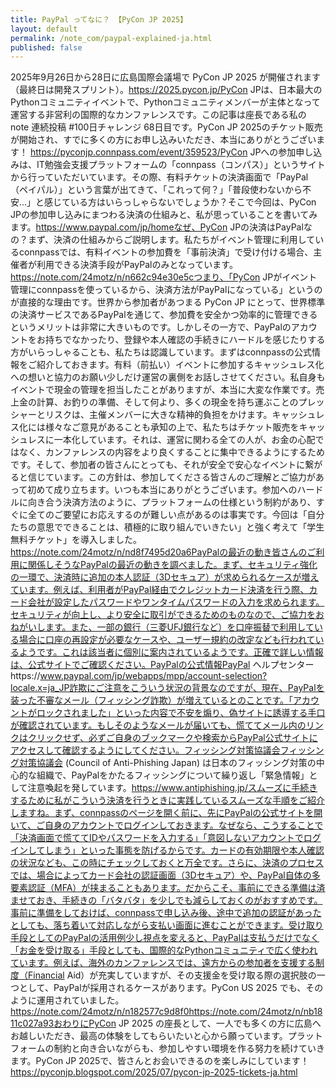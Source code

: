 ```yaml
---
title: PayPal ってなに？ 【PyCon JP 2025】
layout: default
permalink: /note_com/paypal-explained-ja.html
published: false
---
```


2025年9月26日から28日に広島国際会議場で PyCon JP 2025 が開催されます（最終日は開発スプリント）。https://2025.pycon.jp/PyCon JPは、日本最大のPythonコミュニティイベントで、Pythonコミュニティメンバーが主体となって運営する非営利の国際的なカンファレンスです。この記事は座長である私の note 連続投稿 #100日チャレンジ 68日目です。PyCon JP 2025のチケット販売が開始され、すでに多くの方にお申し込みいただき、本当にありがとうございます！&nbsp;https://pyconjp.connpass.com/event/359523/PyCon JPへの参加申し込みは、IT勉強会支援プラットフォームの「connpass（コンパス）」というサイトから行っていただいています。その際、有料チケットの決済画面で「PayPal（ペイパル）」という言葉が出てきて、「これって何？」「普段使わないから不安…」と感じている方はいらっしゃらないでしょうか？そこで今回は、PyCon JPの参加申し込みにまつわる決済の仕組みと、私が思っていることを書いてみます。https://www.paypal.com/jp/homeなぜ、PyCon JPの決済はPayPalなの？まず、決済の仕組みからご説明します。私たちがイベント管理に利用しているconnpassでは、有料イベントの参加費を「事前決済」で受け付ける場合、主催者が利用できる決済手段がPayPalのみとなっています。https://note.com/24motz/n/n662c94e30e5cつまり、「PyCon JPがイベント管理にconnpassを使っているから、決済方法がPayPalになっている」というのが直接的な理由です。世界から参加者があつまる PyCon JP にとって、世界標準の決済サービスであるPayPalを通じて、参加費を安全かつ効率的に管理できるというメリットは非常に大きいものです。しかしその一方で、PayPalのアカウントをお持ちでなかったり、登録や本人確認の手続きにハードルを感じたりする方がいらっしゃることも、私たちは認識しています。まずはconnpassの公式情報をご紹介しておきます。有料（前払い）イベントに参加するキャッシュレス化への想いと協力のお願い少しだけ運営の裏側をお話しさせてください。私自身もイベントで現金の管理を担当したことがありますが、本当に大変な作業です。売上金の計算、お釣りの準備、そして何より、多くの現金を持ち運ぶことのプレッシャーとリスクは、主催メンバーに大きな精神的負担をかけます。キャッシュレス化には様々なご意見があることも承知の上で、私たちはチケット販売をキャッシュレスに一本化しています。それは、運営に関わる全ての人が、お金の心配ではなく、カンファレンスの内容をより良くすることに集中できるようにするためです。そして、参加者の皆さんにとっても、それが安全で安心なイベントに繋がると信じています。この方針は、参加してくださる皆さんのご理解とご協力があって初めて成り立ちます。いつも本当にありがとうございます。参加へのハードルに向き合う決済方法のように、プラットフォームの仕様という制約があり、すぐに全てのご要望にお応えするのが難しい点があるのは事実です。今回は「自分たちの意思でできることは、積極的に取り組んでいきたい」と強く考えて「学生無料チケット」を導入しました。https://note.com/24motz/n/nd8f7495d20a6PayPalの最近の動き皆さんのご利用に関係しそうなPayPalの最近の動きを調べました。まず、セキュリティ強化の一環で、決済時に追加の本人認証（3Dセキュア）が求められるケースが増えています。例えば、利用者がPayPal経由でクレジットカード決済を行う際、カード会社が設定したパスワードやワンタイムパスワードの入力を求められます。セキュリティが向上し、より安全に取引ができるためのものなので、ご協力をおねがいします。また、一部の銀行（三菱UFJ銀行など）を口座振替で利用している場合に口座の再設定が必要なケースや、ユーザー規約の改定なども行われているようです。これは該当者に個別に案内されているようです。正確で詳しい情報は、公式サイトでご確認ください。PayPalの公式情報PayPal ヘルプセンターhttps://www.paypal.com/jp/webapps/mpp/account-selection?locale.x=ja_JP詐欺にご注意をこういう状況の背景なのですが、現在、PayPalを装った不審なメール（フィッシング詐欺）が増えているとのことです。「アカウントがロックされました」といった内容で不安を煽り、偽サイトに誘導する手口が確認されています。もしそのようなメールが届いても、慌ててメール内のリンクはクリックせず、必ずご自身のブックマークや検索からPayPal公式サイトにアクセスして確認するようにしてください。フィッシング対策協議会フィッシング対策協議会 (Council of Anti-Phishing Japan) は日本のフィッシング対策の中心的な組織で、PayPalをかたるフィッシングについて繰り返し「緊急情報」として注意喚起を発しています。https://www.antiphishing.jp/スムーズに手続きするために私がこういう決済を行うときに実践しているスムーズな手順をご紹介しますね。まず、connpassのページを開く前に、先にPayPalの公式サイトを開いて、ご自身のアカウントでログインしておきます。なぜなら、こうすることで「決済画面で慌ててIDやパスワードを入力する」「意図しないアカウントでログインしてしまう」といった事態を防げるからです。カードの有効期限や本人確認の状況なども、この時にチェックしておくと万全です。さらに、決済のプロセスでは、場合によってカード会社の認証画面（3Dセキュア）や、PayPal自体の多要素認証（MFA）が挟まることもあります。だからこそ、事前にできる準備は済ませておき、手続きの「バタバタ」を少しでも減らしておくのがおすすめです。事前に準備をしておけば、connpassで申し込み後、途中で追加の認証があったとしても、落ち着いて対応しながら支払い画面に進むことができます。受け取り手段としてのPayPalの活用例少し視点を変えると、PayPalは支払うだけでなく「お金を受け取る」手段としても、国際的なPythonコミュニティで広く使われています。例えば、海外のカンファレンスでは、遠方からの参加者を支援する制度（Financial Aid）が充実していますが、その支援金を受け取る際の選択肢の一つとして、PayPalが採用されるケースがあります。PyCon US 2025 でも、そのように運用されていました。https://note.com/24motz/n/n182577c9d8f0https://note.com/24motz/n/nb1811c027a93おわりにPyCon JP 2025 の座長として、一人でも多くの方に広島へお越しいただき、最高の体験をしてもらいたいと心から願っています。プラットフォームの制約と向き合いながらも、参加しやすい環境を作る努力を続けていきます。PyCon JP 2025で、皆さんとお会いできるのを楽しみにしています！https://pyconjp.blogspot.com/2025/07/pycon-jp-2025-tickets-ja.html
